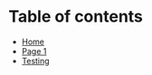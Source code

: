 # Table of contents

* [Home][1]
* [Page 1][2]
* [Testing][3]

[1]:	README.md
[2]:	page-1.md
[3]:	testing.md